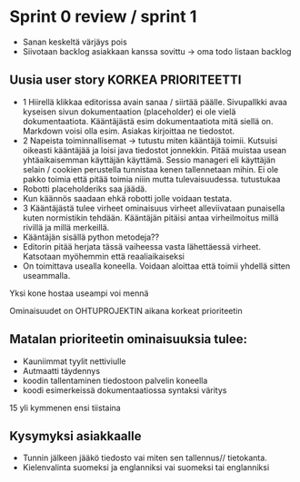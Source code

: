 # Sprint 0 review / sprint 1

* Sanan keskeltä värjäys pois
* Siivotaan backlog asiakkaan kanssa sovittu -> oma todo listaan backlog

## Uusia user story KORKEA PRIORITEETTI
* 1 Hiirellä klikkaa editorissa avain sanaa / siirtää päälle. Sivupallkki avaa kyseisen sivun dokumentaation (placeholder) ei ole vielä dokumentaatiota. Kääntäjästä esim dokumentaatiota mitä siellä on. Markdown voisi olla esim. Asiakas kirjoittaa ne tiedostot. 
* 2 Napeista toiminnallisemat -> tutustu miten kääntäjä toimii. Kutsuisi oikeasti kääntäjää ja loisi java tiedostot jonnekkin. Pitää muistaa usean yhtäaikaisemman käyttäjän käyttämä. Sessio manageri eli käyttäjän selain / cookien perustella tunnistaa kenen tallennetaan mihin. Ei ole pakko toimia että pitää toimia niiin mutta tulevaisuudessa. tutustukaa
* Robotti placeholderiks saa jäädä.
* Kun käännös saadaan ehkä robotti jolle voidaan testata.
* 3 Kääntäjästä tulee virheet ominaisuus virheet alleviivataan punaisella kuten normistikin tehdään. Kääntäjän pitäisi antaa virheilmoitus millä rivillä ja millä merkeillä.
* Kääntäjän sisällä python metodeja??
* Editorin pitää herjata tässä vaiheessa vasta lähettäessä virheet. Katsotaan myöhemmin että reaaliaikaiseksi
* On toimittava usealla koneella. Voidaan aloittaa että toimii yhdellä sitten useammalla.


Yksi kone hostaa useampi voi mennä 

Ominaisuudet on OHTUPROJEKTIN aikana korkeat prioriteetin

## Matalan prioriteetin ominaisuuksia tulee:
* Kauniimmat tyylit nettiviulle
* Autmaatti täydennys 
* koodin tallentaminen tiedostoon palvelin koneella
* koodi esimerkeissä dokumentaatiossa syntaksi väritys

15 yli kymmenen ensi tiistaina



## Kysymyksi asiakkaalle

* Tunnin jälkeen jääkö tiedosto vai miten sen tallennus// tietokanta.
* Kielenvalinta suomeksi ja englanniksi vai suomeksi tai englanniksi
